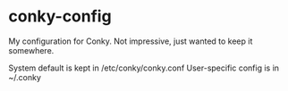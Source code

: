 # conky-config
My configuration for Conky. Not impressive, just wanted to keep it somewhere.

System default is kept in /etc/conky/conky.conf
User-specific config is in ~/.conky
